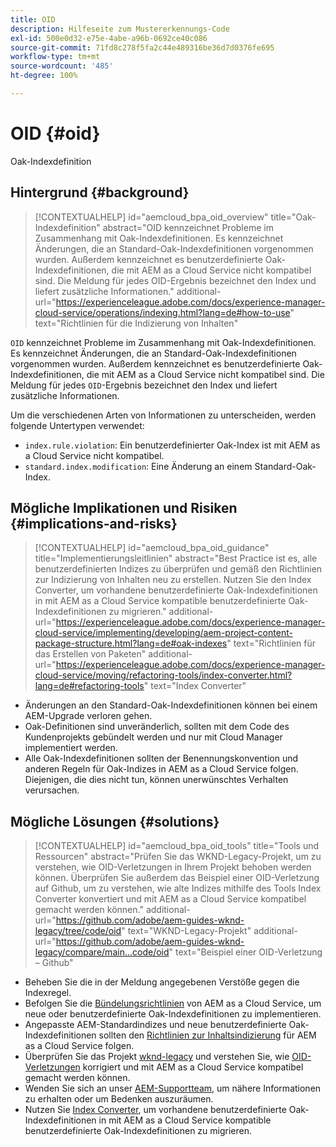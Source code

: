 ```yaml
---
title: OID
description: Hilfeseite zum Mustererkennungs-Code
exl-id: 500e0d32-e75e-4abe-a96b-0692ce40c086
source-git-commit: 71fd8c278f5fa2c44e489316be36d7d0376fe695
workflow-type: tm+mt
source-wordcount: '485'
ht-degree: 100%

---
```


# OID {#oid}

Oak-Indexdefinition

## Hintergrund {#background}

>[!CONTEXTUALHELP]
>id="aemcloud_bpa_oid_overview"
>title="Oak-Indexdefinition"
>abstract="OID kennzeichnet Probleme im Zusammenhang mit Oak-Indexdefinitionen. Es kennzeichnet Änderungen, die an Standard-Oak-Indexdefinitionen vorgenommen wurden. Außerdem kennzeichnet es benutzerdefinierte Oak-Indexdefinitionen, die mit AEM as a Cloud Service nicht kompatibel sind. Die Meldung für jedes OID-Ergebnis bezeichnet den Index und liefert zusätzliche Informationen."
>additional-url="https://experienceleague.adobe.com/docs/experience-manager-cloud-service/operations/indexing.html?lang=de#how-to-use" text="Richtlinien für die Indizierung von Inhalten"

`OID` kennzeichnet Probleme im Zusammenhang mit Oak-Indexdefinitionen. Es kennzeichnet Änderungen, die an Standard-Oak-Indexdefinitionen vorgenommen wurden. Außerdem kennzeichnet es benutzerdefinierte Oak-Indexdefinitionen, die mit AEM as a Cloud Service nicht kompatibel sind. Die Meldung für jedes `OID`-Ergebnis bezeichnet den Index und liefert zusätzliche Informationen.

Um die verschiedenen Arten von Informationen zu unterscheiden, werden folgende Untertypen verwendet:

* `index.rule.violation`: Ein benutzerdefinierter Oak-Index ist mit AEM as a Cloud Service nicht kompatibel.
* `standard.index.modification`: Eine Änderung an einem Standard-Oak-Index.

## Mögliche Implikationen und Risiken {#implications-and-risks}

>[!CONTEXTUALHELP]
>id="aemcloud_bpa_oid_guidance"
>title="Implementierungsleitlinien"
>abstract="Best Practice ist es, alle benutzerdefinierten Indizes zu überprüfen und gemäß den Richtlinien zur Indizierung von Inhalten neu zu erstellen. Nutzen Sie den Index Converter, um vorhandene benutzerdefinierte Oak-Indexdefinitionen in mit AEM as a Cloud Service kompatible benutzerdefinierte Oak-Indexdefinitionen zu migrieren."
>additional-url="https://experienceleague.adobe.com/docs/experience-manager-cloud-service/implementing/developing/aem-project-content-package-structure.html?lang=de#oak-indexes" text="Richtlinien für das Erstellen von Paketen"
>additional-url="https://experienceleague.adobe.com/docs/experience-manager-cloud-service/moving/refactoring-tools/index-converter.html?lang=de#refactoring-tools" text="Index Converter"

* Änderungen an den Standard-Oak-Indexdefinitionen können bei einem AEM-Upgrade verloren gehen.
* Oak-Definitionen sind unveränderlich, sollten mit dem Code des Kundenprojekts gebündelt werden und nur mit Cloud Manager implementiert werden.
* Alle Oak-Indexdefinitionen sollten der Benennungskonvention und anderen Regeln für Oak-Indizes in AEM as a Cloud Service folgen. Diejenigen, die dies nicht tun, können unerwünschtes Verhalten verursachen.

## Mögliche Lösungen {#solutions}

>[!CONTEXTUALHELP]
>id="aemcloud_bpa_oid_tools"
>title="Tools und Ressourcen"
>abstract="Prüfen Sie das WKND-Legacy-Projekt, um zu verstehen, wie OID-Verletzungen in Ihrem Projekt behoben werden können. Überprüfen Sie außerdem das Beispiel einer OID-Verletzung auf Github, um zu verstehen, wie alte Indizes mithilfe des Tools Index Converter konvertiert und mit AEM as a Cloud Service kompatibel gemacht werden können."
>additional-url="https://github.com/adobe/aem-guides-wknd-legacy/tree/code/oid" text="WKND-Legacy-Projekt"
>additional-url="https://github.com/adobe/aem-guides-wknd-legacy/compare/main...code/oid" text="Beispiel einer OID-Verletzung – Github"

* Beheben Sie die in der Meldung angegebenen Verstöße gegen die Indexregel.
* Befolgen Sie die [Bündelungsrichtlinien](https://experienceleague.adobe.com/docs/experience-manager-cloud-service/implementing/developing/aem-project-content-package-structure.html?lang=de) von AEM as a Cloud Service, um neue oder benutzerdefinierte Oak-Indexdefinitionen zu implementieren.
* Angepasste AEM-Standardindizes und neue benutzerdefinierte Oak-Indexdefinitionen sollten den [Richtlinien zur Inhaltsindizierung](https://experienceleague.adobe.com/docs/experience-manager-cloud-service/operations/indexing.html?lang=de#preparing-the-new-index-definition) für AEM as a Cloud Service folgen.
* Überprüfen Sie das Projekt [wknd-legacy](https://github.com/adobe/aem-guides-wknd-legacy/tree/code/oid) und verstehen Sie, wie [OID-Verletzungen](https://github.com/adobe/aem-guides-wknd-legacy/compare/main...code/oid) korrigiert und mit AEM as a Cloud Service kompatibel gemacht werden können.
* Wenden Sie sich an unser [AEM-Supportteam](https://helpx.adobe.com/de/enterprise/using/support-for-experience-cloud.html), um nähere Informationen zu erhalten oder um Bedenken auszuräumen.
* Nutzen Sie [Index Converter](https://experienceleague.adobe.com/docs/experience-manager-cloud-service/moving/refactoring-tools/index-converter.html?lang=de#refactoring-tools), um vorhandene benutzerdefinierte Oak-Indexdefinitionen in mit AEM as a Cloud Service kompatible benutzerdefinierte Oak-Indexdefinitionen zu migrieren.
